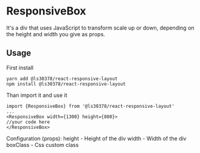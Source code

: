 # ResponsiveBox

It's a div that uses JavaScript to transform scale up or down, depending on the height and width you give as props.
## Usage
First install
		
    yarn add @ls30378/react-responsive-layout
    npm install @ls30378/react-responsive-layout

Than import it and use it
		
    import {ResponsiveBox} from '@ls30378/react-responsive-layout'
    ...
    <ResponsiveBox width={1300} height={800}>
    //your code here 
    </ResponsiveBox>
   
   Configuration (props):
   height - Height of the div
   width - Width of the div
   boxClass - Css custom class
